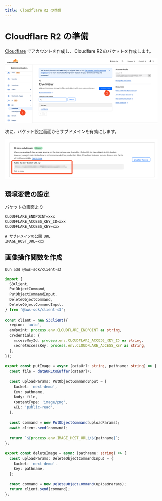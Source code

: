 ```yaml
---
title: Cloudflare R2 の準備
---
```


# Cloudflare R2 の準備

[Cloudflare](http://cloudflare.com/) でアカウントを作成し、 Cloudflare R2 のバケットを作成します。

![](/images/cloudflare-create.png)

次に、バケット設定画面からサブドメインを有効にします。

![](/images/cloudflare-enable-subdomain.png)

## 環境変数の設定

バケットの画面より

```ini:.env.local
CLOUDFLARE_ENDPOINT=xxx
CLOUDFLARE_ACCESS_KEY_ID=xxx
CLOUDFLARE_ACCESS_KEY=xxx

# サブドメインの公開 URL
IMAGE_HOST_URL=xxx
```

## 画像操作関数を作成

```bash
bun add @aws-sdk/client-s3
```

```ts:lib/storage.ts
import {
  S3Client,
  PutObjectCommand,
  PutObjectCommandInput,
  DeleteObjectCommand,
  DeleteObjectCommandInput,
} from '@aws-sdk/client-s3';

const client = new S3Client({
  region: 'auto',
  endpoint: process.env.CLOUDFLARE_ENDPOINT as string,
  credentials: {
    accessKeyId: process.env.CLOUDFLARE_ACCESS_KEY_ID as string,
    secretAccessKey: process.env.CLOUDFLARE_ACCESS_KEY as string,
  },
});

export const putImage = async (dataUrl: string, pathname: string) => {
  const file = dataURLtoBuffer(dataUrl);

  const uploadParams: PutObjectCommandInput = {
    Bucket: 'next-demo',
    Key: pathname,
    Body: file,
    ContentType: 'image/png',
    ACL: 'public-read',
  };

  const command = new PutObjectCommand(uploadParams);
  await client.send(command);

  return `${process.env.IMAGE_HOST_URL}/${pathname}`;
};

export const deleteImage = async (pathname: string) => {
  const uploadParams: DeleteObjectCommandInput = {
    Bucket: 'next-demo',
    Key: pathname,
  };

  const command = new DeleteObjectCommand(uploadParams);
  return client.send(command);
};
```
